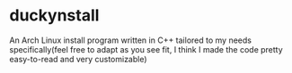 # duckynstall
An Arch Linux install program written in C++ tailored to my needs specifically(feel free to adapt as you see fit, I think I made the code pretty easy-to-read and very customizable)
